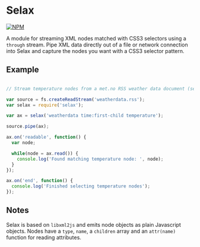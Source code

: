 Selax
=====

[![NPM](https://nodei.co/npm/selax.png)](https://nodei.co/npm/selax/)

A module for streaming XML nodes matched with CSS3 selectors using a `through` stream. Pipe XML data directly out of a file or network connection into Selax and capture the nodes you want with a CSS3 selector pattern.

Example
-------

```javascript

// Stream temperature nodes from a met.no RSS weather data document (see: http://api.met.no/weatherapi/documentation )

var source = fs.createReadStream('weatherdata.rss');
var selax = require('selax');

var ax = selax('weatherdata time:first-child temperature');

source.pipe(ax);

ax.on('readable', function() {
  var node;

  while(node = ax.read()) {
    console.log('Found matching temperature node: ', node);
  }
});

ax.on('end', function() {
  console.log('Finished selecting temperature nodes');
});

```

Notes
-----

Selax is based on `libxml2js` and emits node objects as plain Javascript objects. Nodes have a `type`, `name`, a `children` array and an `attr(name)` function for reading attributes.
